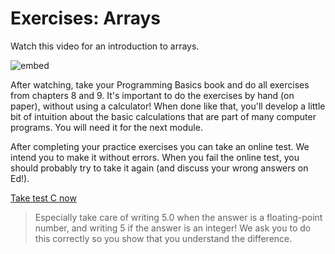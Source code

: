# Exercises: Arrays

Watch this video for an introduction to arrays.

![embed](https://www.youtube.com/embed/K1yC1xshF40)

After watching, take your Programming Basics book and do all exercises from chapters 8 and 9. It's important to do the exercises by hand (on paper), without using a calculator! When done like that, you'll develop a little bit of intuition about the basic calculations that are part of many computer programs. You will need it for the next module.

After completing your practice exercises you can take an online test. We intend you to make it without errors. When you fail the online test, you should probably try to take it again (and discuss your wrong answers on Ed!).

[Take test C now](https://practice.mprog.nl/entry/prog1)

> Especially take care of writing 5.0 when the answer is a floating-point number, and writing 5 if the answer is an integer! We ask you to do this correctly so you show that you understand the difference.
